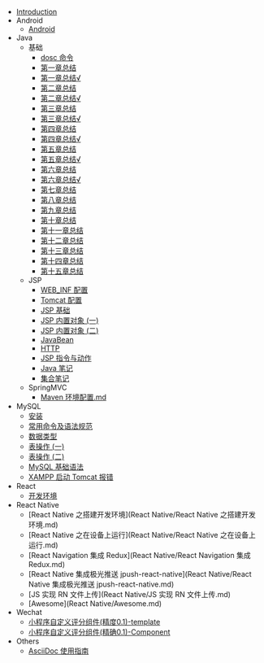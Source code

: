 - [Introduction](README.md)
- Android
  - [Android](Android/Android.md)
- Java
  - 基础
    - [dosc 命令](Java/基础/dosc命令.md)
    - [第一章总结](Java/基础/第一章总结.md)
    - [第一章总结√](Java/基础/第一章总结√.md)
    - [第二章总结](Java/基础/第二章总结.md)
    - [第二章总结√](Java/基础/第二章总结√.md)
    - [第三章总结](Java/基础/第三章总结.md)
    - [第三章总结√](Java/基础/第三章总结√.md)
    - [第四章总结](Java/基础/第四章总结.md)
    - [第四章总结√](Java/基础/第四章总结√.md)
    - [第五章总结](Java/基础/第五章总结.md)
    - [第五章总结√](Java/基础/第五章总结√.md)
    - [第六章总结](Java/基础/第六章总结.md)
    - [第六章总结√](Java/基础/第六章总结√.md)
    - [第七章总结](Java/基础/第七章总结.md)
    - [第八章总结](Java/基础/第八章总结.md)
    - [第九章总结](Java/基础/第九章总结.md)
    - [第十章总结](Java/基础/第十章总结.md)
    - [第十一章总结](Java/基础/第十一章总结.md)
    - [第十二章总结](Java/基础/第十二章总结.md)
    - [第十三章总结](Java/基础/第十三章总结.md)
    - [第十四章总结](Java/基础/第十四章总结.md)
    - [第十五章总结](Java/基础/第十五章总结.md)
  - JSP
    - [WEB_INF 配置](Java/JSP/1-WEB_INF配置.md)
    - [Tomcat 配置](Java/JSP/2-Tomcat配置.md)
    - [JSP 基础](Java/JSP/3-JSP基础.md)
    - [JSP 内置对象 (一) ](Java/JSP/4-JSP内置对象.md)
    - [JSP 内置对象 (二) ](Java/JSP/4-JSP内置对象2.md)
    - [JavaBean](Java/JSP/5-JavaBean.md)
    - [HTTP](Java/JSP/6-HTTP.md)
    - [JSP 指令与动作](Java/JSP/7-JSP指令与动作.md)
    - [Java 笔记](Java/JSP/Java笔记.md)
    - [集合笔记](Java/JSP/集合笔记.md)
  - SpringMVC
    - [Maven 环境配置.md](Java/SpringMVC/01-Maven环境配置.md)
- MySQL
  - [安装](MySQL/01-MySQL安装.md)
  - [常用命令及语法规范](MySQL/02-MySQL常用命令及语法规范.md)
  - [数据类型](MySQL/03-MySQL数据类型.md)
  - [表操作 (一) ](MySQL/04-表操作.md)
  - [表操作 (二) ](MySQL/05-表操作2.md)
  - [MySQL 基础语法](MySQL/MySQL基础语法.md)
  - [XAMPP 启动 Tomcat 报错](MySQL/XAMPP启动Tomcat报错.md)
- React
  - [开发环境](React/开发环境.md)
- React Native
  - [React Native 之搭建开发环境](React Native/React Native 之搭建开发环境.md)
  - [React Native 之在设备上运行](React Native/React Native 之在设备上运行.md)
  - [React Navigation 集成 Redux](React Native/React Navigation 集成 Redux.md)
  - [React Native 集成极光推送 jpush-react-native](React Native/React Native 集成极光推送 jpush-react-native.md)
  - [JS 实现 RN 文件上传](React Native/JS 实现 RN 文件上传.md)
  - [Awesome](React Native/Awesome.md)
- Wechat
  - [小程序自定义评分组件(精度0.1)-template](Wechat/template-rating.md)
  - [小程序自定义评分组件(精确0.1)-Component](Wechat/component-rating.md)
- Others
  - [AsciiDoc 使用指南](Others/AsciiDoc-使用指南.adoc)

